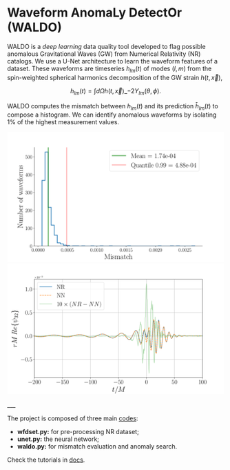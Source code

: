 # **Waveform AnomaLy DetectOr (WALDO)**

WALDO is a *deep learning* data quality tool developed to flag possible anomalous Gravitational Waves (GW) from Numerical Relativity (NR) catalogs.
We use a U-Net architecture to learn the waveform features of a dataset. These waveforms are timeseries $h_{lm}(t)$ of modes $(l,m)$ from the spin-weighted spherical harmonics decomposition of the GW strain $h(t,\vec x)$,

$$h_{lm}(t) = \int d\Omega h(t, \vec x)\_{-2}Y_{lm}(\theta, \phi) .$$ 

WALDO computes the mismatch between $h_{lm}(t)$ and its prediction $\bar h_{lm}(t)$ to compose a histogram. We can identify anomalous waveforms by isolating 1% of the highest measurement values. 

<p float="central">
  <img src="figs/hist.png" width="700" />
  <img src="figs/wf.png" width="700" /> 
</p>
___

The project is composed of three main [codes](https://github.com/tiberioap/waldo/tree/main/waldo):
* **wfdset.py:** for pre-processing NR dataset;
* **unet.py:** the neural network;
* **waldo.py:** for mismatch evaluation and anomaly search.

Check the tutorials in [docs](https://github.com/tiberioap/waldo/tree/main/docs).
